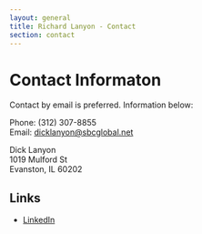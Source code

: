 ```yaml
---
layout: general
title: Richard Lanyon - Contact
section: contact
---
```


# Contact Informaton
Contact by email is preferred. Information below:

Phone: (312) 307-8855<br />
Email: <a href="mailto:dicklanyon@sbcglobal.net">dicklanyon@sbcglobal.net</a>

Dick Lanyon<br />
1019 Mulford St<br />
Evanston, IL 60202

## Links

* [LinkedIn](http://www.linkedin.com/pub/richard-lanyon/48/995/338)
